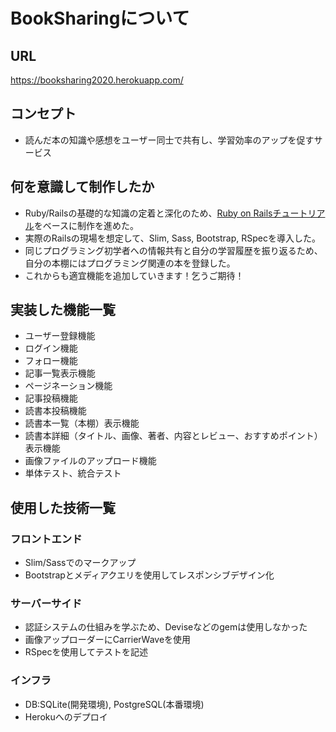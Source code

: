 # BookSharingについて

## URL
https://booksharing2020.herokuapp.com/

## コンセプト
- 読んだ本の知識や感想をユーザー同士で共有し、学習効率のアップを促すサービス

## 何を意識して制作したか
- Ruby/Railsの基礎的な知識の定着と深化のため、[Ruby on Railsチュートリアル](https://railstutorial.jp/chapters/beginning?version=5.1)をベースに制作を進めた。
- 実際のRailsの現場を想定して、Slim, Sass, Bootstrap, RSpecを導入した。
- 同じプログラミング初学者への情報共有と自分の学習履歴を振り返るため、自分の本棚にはプログラミング関連の本を登録した。
- これからも適宜機能を追加していきます！乞うご期待！

## 実装した機能一覧
- ユーザー登録機能
- ログイン機能
- フォロー機能
- 記事一覧表示機能
- ページネーション機能
- 記事投稿機能
- 読書本投稿機能
- 読書本一覧（本棚）表示機能
- 読書本詳細（タイトル、画像、著者、内容とレビュー、おすすめポイント）表示機能
- 画像ファイルのアップロード機能
- 単体テスト、統合テスト

## 使用した技術一覧
### フロントエンド
- Slim/Sassでのマークアップ
- Bootstrapとメディアクエリを使用してレスポンシブデザイン化
### サーバーサイド
- 認証システムの仕組みを学ぶため、Deviseなどのgemは使用しなかった
- 画像アップローダーにCarrierWaveを使用
- RSpecを使用してテストを記述
### インフラ
- DB:SQLite(開発環境), PostgreSQL(本番環境)
- Herokuへのデプロイ

